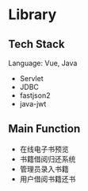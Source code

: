 # Library

## Tech Stack
Language: Vue, Java
- Servlet
- JDBC
- fastjson2
- java-jwt

## Main Function
- 在线电子书预览
- 书籍借阅归还系统
- 管理员录入书籍
- 用户借阅书籍还书